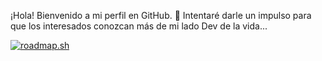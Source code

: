 ¡Hola! Bienvenido a mi perfil en GitHub. 
🫏 Intentaré darle un impulso para que los interesados conozcan más de mi lado Dev de la vida...

[![roadmap.sh](https://api.roadmap.sh/v1-badge/wide/64e0eee8ced78d29352c9f45?variant=dark)](https://roadmap.sh)
